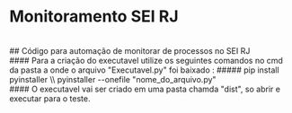# Monitoramento SEI RJ
<br>
## Código para automação de monitorar de processos no SEI RJ
<br>
#### Para a criação do executavel utilize os seguintes comandos no cmd da pasta a onde o arquivo "Executavel.py" foi baixado :
##### pip install pyinstaller \\ pyinstaller --onefile "nome_do_arquivo.py"
<br>
#### O executavel vai ser criado em uma pasta chamda "dist", so abrir e executar para o teste.

